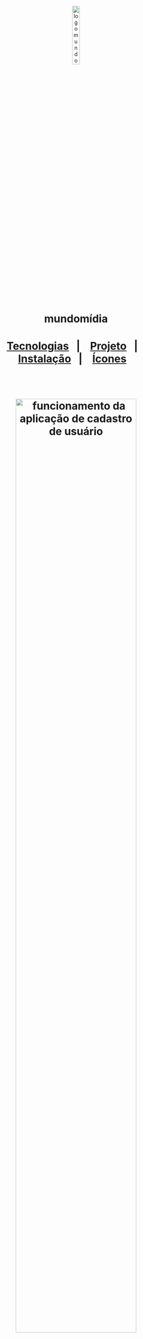 <p align="center">
 <img src="https://i.im.ge/2021/08/07/0l4H4.png" alt="logo mundomidia" border="0" width="20%">
</p>
<h1 align= "center">
mundomídia
<h1/>
<p align="center">
  <a href="#-tecnologias">Tecnologias</a>&nbsp;&nbsp;&nbsp;|&nbsp;&nbsp;&nbsp;
  <a href="#-projeto">Projeto</a>&nbsp;&nbsp;&nbsp;|&nbsp;&nbsp;&nbsp;
   <a href="#-icones">Instalação</a>&nbsp;&nbsp;&nbsp;|&nbsp;&nbsp;&nbsp;
   <a href="#-icones">Ícones</a>&nbsp;&nbsp;&nbsp;
</p>
   
<br>

<p align="center">
<img src="https://media.giphy.com/media/FDW7N6dg9wvOTd8Uq7/giphy.gif" alt="funcionamento da aplicação de cadastro de usuário" title="mundomidia gif" width="80%" />
</p>

## 🚀 Tecnologias

Esse projeto foi desenvolvido com as seguintes tecnologias:

-   ASP.NET 5 - MVC C#
-   MySQL
-   HTML
-   CSS
-   JavaScript

Bibliotecas

-   Bootstrap

Utilitários

-   [Feather.icons](https://feathericons.com/)
-   [Bootswatch](https://bootswatch.com/)

## 💻 Projeto

O projeto consiste em uma aplicação para cadastro de usuários com banco de dados MySQL que faz um CRUD simples, como foi solicitado pelo desenvolvedor Leonardo. <br>
Escolhi utilizar a linguagem C# para realização da tarefa para ter uma experiência inicial com a linguagem utilizada pela empresa, logo, o teste se tornou uma oportunidade de entrar mais preparado para o estágio.
 
 ## 🔧 Instalação
 
 Para rodar a aplicação no seu Visual Studio, voce deve instalar as seguintes bibliotecas pelo NuGet:
 
-    MySql.EntityFrameworkCore<br>
-    Microsoft.EntityFrameworkCore.Tools<br>
-    System.Data.SqlClient<br>
 
 Devem ser instaladas as últimas versões dessas bibliotecas. <br>
 Após a instalação, faça a verificação dos termos que não foram reconhecidos ainda, ( CTRL . > Confirmar na opção correspondente a biblioteca).
 
 A aplicação criará o banco de dados quando for executada, cerfique-se de alterar a senha e usuário (caso não seja o padrão root) no arquivo Startup.cs.

## 🏁 Icones

-   :package: nova funcionalidade
-   :up: atualização
-   :beetle: correção de bug
-   :checkered_flag: lançamento
